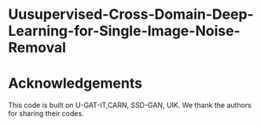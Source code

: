 # Uusupervised-Cross-Domain-Deep-Learning-for-Single-Image-Noise-Removal  
# Acknowledgements
This code is built on U-GAT-IT,CARN, SSD-GAN, UIK. We thank the authors for sharing their codes.
